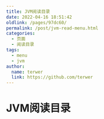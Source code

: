 ```yaml
---
title: JVM阅读目录
date: 2022-04-16 18:51:42
oldlink: /pages/97dc60/
permalink: /post/jvm-read-menu.html
categories:
  - 页面
  - 阅读目录
tags:
  - menu
  - jvm
author: 
  name: terwer
  link: https://github.com/terwer
---
```


# JVM阅读目录
